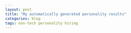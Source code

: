 ```yaml
---
layout: post
title: "My automatically generated personality results"
categories: blog
tags: non-tech personality hiring
---
```


